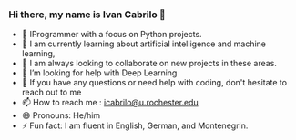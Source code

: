 ### Hi there, my name is Ivan Cabrilo 👋




- 🔭 IProgrammer with a focus on Python projects.
- 🌱 I am currently learning about artificial intelligence and machine learning,  
- 👯 I am always looking to collaborate on new projects in these areas.
- 🤔 I’m looking for help with Deep Learning
- 💬 If you have any questions or need help with coding, don't hesitate to reach out to me
- 📫 How to reach me : icabrilo@u.rochester.edu
- 😄 Pronouns: He/him
- ⚡ Fun fact: I am fluent in English, German, and Montenegrin.
